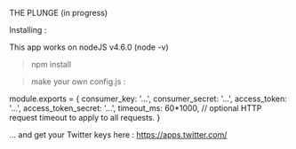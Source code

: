 THE PLUNGE (in progress)


Installing :

This app works on nodeJS v4.6.0 (node -v)

> npm install

> make your own config.js :

module.exports = {
  consumer_key:         '...',
  consumer_secret:      '...',
  access_token:         '...',
  access_token_secret:  '...',
  timeout_ms:           60*1000,  // optional HTTP request timeout to apply to all requests.
}

... and get your Twitter keys here : https://apps.twitter.com/
